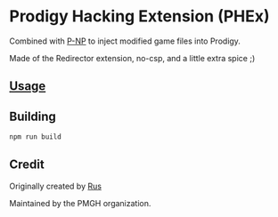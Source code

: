 # Prodigy Hacking Extension (PHEx)

Combined with [P-NP](https://github.com/Prodigy-Hacking/P-NP) to inject modified game files into Prodigy.

Made of the Redirector extension, no-csp, and a little extra spice ;)

## [Usage](https://github.com/Prodigy-Hacking/ProdigyMathGameHacking/wiki/How-to-install-hacks)

## Building

```cmd
npm run build
```

## Credit

Originally created by [Rus](github.com/UntrustableRus/)

Maintained by the PMGH organization.
